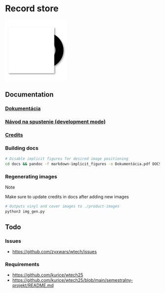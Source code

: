 # Record store

<img src="./vinyl-blank.png" width="200"/>

## Documentation

### [Dokumentácia](./docs/DOCS.md)

### [Návod na spustenie (development mode)](./docs/DOCS.md#n%C3%A1vod-na-spustenie-development-mode)

### [Credits](./docs/DOCS.md#credits)

### Building docs

```sh
# Disable implicit figures for desired image positioning
cd docs && pandoc -f markdown-implicit_figures -o Dokumentácia.pdf DOCS.md
```

### Regenerating images

> [!NOTE]
> Make sure to update credits in docs after adding new images

```sh
# Outputs vinyl and cover images to ./product-images
python3 img_gen.py
```

## Todo

### Issues

-   https://github.com/zyxwars/wtech/issues

### Requirements

-   https://github.com/kurice/wtech25
-   https://github.com/kurice/wtech25/blob/main/semestralny-projekt/README.md
